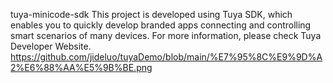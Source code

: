 tuya-minicode-sdk
This project is developed using Tuya SDK, which enables you to quickly develop branded apps connecting and controlling smart scenarios of many devices. For more information, please check Tuya Developer Website.
https://github.com/jideluo/tuyaDemo/blob/main/%E7%95%8C%E9%9D%A2%E6%88%AA%E5%9B%BE.png
